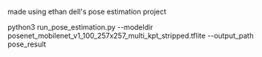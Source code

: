 made using ethan dell's pose estimation project

python3 run_pose_estimation.py --modeldir posenet_mobilenet_v1_100_257x257_multi_kpt_stripped.tflite --output_path pose_result

